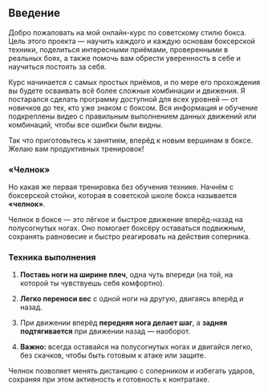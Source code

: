 ﻿## Введение

Добро пожаловать на мой онлайн-курс по советскому стилю бокса. Цель этого проекта — научить каждого и каждую основам боксерской техники, поделиться интересными приёмами, проверенными в реальных боях, а также помочь вам обрести уверенность в себе и научиться постоять за себя.

Курс начинается с самых простых приёмов, и по мере его прохождения вы будете осваивать всё более сложные комбинации и движения. Я постарался сделать программу доступной для всех уровней — от новичков до тех, кто уже знаком с боксом. Вся информация и обучение подкреплены видео с правильным выполнением данных движений или комбинаций, чтобы все ошибки были видны.

Так что приготовьтесь к занятиям, вперёд к новым вершинам в боксе. Желаю вам продуктивных тренировок!

### «Челнок»

Но какая же первая тренировка без обучения технике. Начнём с боксерской стойки, которая в советской школе бокса называется **«челнок»**.

Челнок в боксе — это лёгкое и быстрое движение вперёд-назад на полусогнутых ногах. Оно помогает боксёру оставаться подвижным, сохранять равновесие и быстро реагировать на действия соперника.

### Техника выполнения

1. **Поставь ноги на ширине плеч**, одна чуть впереди (на той, на которой ты чувствуешь себя комфортно).

2. **Легко переноси вес** с одной ноги на другую, двигаясь вперёд и назад.

3. При движении вперёд **передняя нога делает шаг**, а **задняя подтягивается** при движении назад — наоборот.

4. **Важно:** всегда оставайся на полусогнутых ногах и двигайся легко, без скачков, чтобы быть готовым к атаке или защите.

Челнок позволяет менять дистанцию с соперником и избегать ударов, сохраняя при этом активность и готовность к контратаке.
